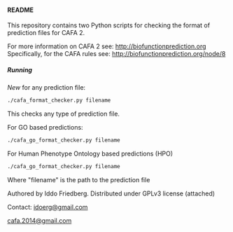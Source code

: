 #### README

This repository contains two Python scripts for checking the format of 
prediction files for CAFA 2.

For more information on CAFA 2 see: http://biofunctionprediction.org
Specifically, for the CAFA rules see: http://biofunctionprediction.org/node/8

##### Running

*New* for any prediction file:
```bash
./cafa_format_checker.py filename
```
This checks any type of prediction file.

For GO based predictions:
```bash
./cafa_go_format_checker.py filename
```

For Human Phenotype Ontology based predictions (HPO)
```bash
./cafa_go_format_checker.py filename
```
Where "filename" is the path to the prediction file

Authored by Iddo Friedberg. Distributed under GPLv3 license (attached)

Contact: idoerg@gmail.com

cafa.2014@gmail.com
